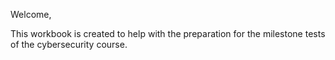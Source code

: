 Welcome,

This workbook is created to help with the preparation for the milestone tests of the cybersecurity course.